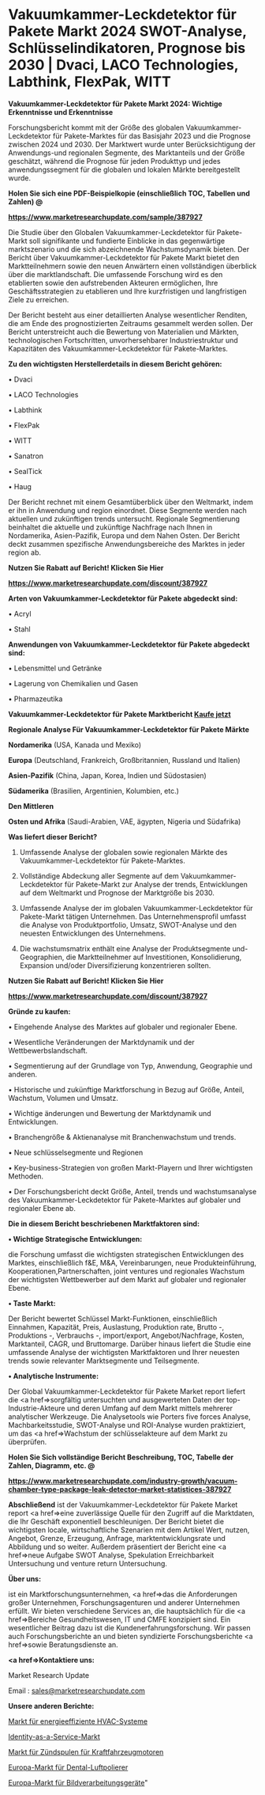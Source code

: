 # Vakuumkammer-Leckdetektor für Pakete Markt 2024 SWOT-Analyse, Schlüsselindikatoren, Prognose bis 2030 | Dvaci, LACO Technologies, Labthink, FlexPak, WITT

<strong>Vakuumkammer-Leckdetektor für Pakete Markt 2024: Wichtige Erkenntnisse und Erkenntnisse</strong>

Forschungsbericht kommt mit der Größe des globalen Vakuumkammer-Leckdetektor für Pakete-Marktes für das Basisjahr 2023 und die Prognose zwischen 2024 und 2030. Der Marktwert wurde unter Berücksichtigung der Anwendungs-und regionalen Segmente, des Marktanteils und der Größe geschätzt, während die Prognose für jeden Produkttyp und jedes anwendungssegment für die globalen und lokalen Märkte bereitgestellt wurde.



<strong>Holen Sie sich eine PDF-Beispielkopie (einschließlich TOC, Tabellen und Zahlen) @
</strong>

<strong><a href=https://www.marketresearchupdate.com/sample/387927>

<strong>https://www.marketresearchupdate.com/sample/387927</u></font></a></strong></strong>

Die Studie über den Globalen Vakuumkammer-Leckdetektor für Pakete-Markt soll signifikante und fundierte Einblicke in das gegenwärtige marktszenario und die sich abzeichnende Wachstumsdynamik bieten. Der Bericht über Vakuumkammer-Leckdetektor für Pakete Markt bietet den Marktteilnehmern sowie den neuen Anwärtern einen vollständigen überblick über die marktlandschaft. Die umfassende Forschung wird es den etablierten sowie den aufstrebenden Akteuren ermöglichen, Ihre Geschäftsstrategien zu etablieren und Ihre kurzfristigen und langfristigen Ziele zu erreichen.

Der Bericht besteht aus einer detaillierten Analyse wesentlicher Renditen, die am Ende des prognostizierten Zeitraums gesammelt werden sollen. Der Bericht unterstreicht auch die Bewertung von Materialien und Märkten, technologischen Fortschritten, unvorhersehbarer Industriestruktur und Kapazitäten des Vakuumkammer-Leckdetektor für Pakete-Marktes.



<strong>Zu den wichtigsten Herstellerdetails in diesem Bericht gehören:</strong>

• Dvaci

• LACO Technologies

• Labthink

• FlexPak

• WITT

• Sanatron

• SealTick

• Haug

Der Bericht rechnet mit einem Gesamtüberblick über den Weltmarkt, indem er ihn in Anwendung und region einordnet. Diese Segmente werden nach aktuellen und zukünftigen trends untersucht. Regionale Segmentierung beinhaltet die aktuelle und zukünftige Nachfrage nach Ihnen in Nordamerika, Asien-Pazifik, Europa und dem Nahen Osten. Der Bericht deckt zusammen spezifische Anwendungsbereiche des Marktes in jeder region ab.



<strong>Nutzen Sie Rabatt auf Bericht! Klicken Sie Hier
</strong>

<strong><a href=https://www.marketresearchupdate.com/discount/387927>https://www.marketresearchupdate.com/discount/387927</b></u></font></strong></a>



<strong>Arten von Vakuumkammer-Leckdetektor für Pakete abgedeckt sind:</strong>

• Acryl

• Stahl



<strong>Anwendungen von Vakuumkammer-Leckdetektor für Pakete abgedeckt sind:</strong>

• Lebensmittel und Getränke

• Lagerung von Chemikalien und Gasen

• Pharmazeutika



<strong>Vakuumkammer-Leckdetektor für Pakete Marktbericht <a href=https://www.marketresearchupdate.com/buynow/387927>Kaufe jetzt</a></strong>



<strong>Regionale Analyse Für Vakuumkammer-Leckdetektor für Pakete Märkte</strong>



<strong>Nordamerika</strong> (USA, Kanada und Mexiko)



<strong>Europa</strong> (Deutschland, Frankreich, Großbritannien, Russland und Italien)



<strong>Asien-Pazifik</strong> (China, Japan, Korea, Indien und Südostasien)



<strong>Südamerika</strong> (Brasilien, Argentinien, Kolumbien, etc.)



<strong>Den Mittleren</strong> 

<strong>Osten und Afrika</strong> (Saudi-Arabien, VAE, ägypten, Nigeria und Südafrika)



<strong>Was liefert dieser Bericht?</strong>

1. Umfassende Analyse der globalen sowie regionalen Märkte des Vakuumkammer-Leckdetektor für Pakete-Marktes.

2. Vollständige Abdeckung aller Segmente auf dem Vakuumkammer-Leckdetektor für Pakete-Markt zur Analyse der trends, Entwicklungen auf dem Weltmarkt und Prognose der Marktgröße bis 2030.

3. Umfassende Analyse der im globalen Vakuumkammer-Leckdetektor für Pakete-Markt tätigen Unternehmen. Das Unternehmensprofil umfasst die Analyse von Produktportfolio, Umsatz, SWOT-Analyse und den neuesten Entwicklungen des Unternehmens.

4. Die wachstumsmatrix enthält eine Analyse der Produktsegmente und-Geographien, die Marktteilnehmer auf Investitionen, Konsolidierung, Expansion und/oder Diversifizierung konzentrieren sollten.



<strong>Nutzen Sie Rabatt auf Bericht! Klicken Sie Hier
</strong>

<strong><a href=https://www.marketresearchupdate.com/discount/387927>https://www.marketresearchupdate.com/discount/387927</b></u></font></strong></a>



<strong>Gründe zu kaufen:</strong>

• Eingehende Analyse des Marktes auf globaler und regionaler Ebene.

• Wesentliche Veränderungen der Marktdynamik und der Wettbewerbslandschaft.

• Segmentierung auf der Grundlage von Typ, Anwendung, Geographie und anderen.

• Historische und zukünftige Marktforschung in Bezug auf Größe, Anteil, Wachstum, Volumen und Umsatz.

• Wichtige änderungen und Bewertung der Marktdynamik und Entwicklungen.

• Branchengröße &amp; Aktienanalyse mit Branchenwachstum und trends.

• Neue schlüsselsegmente und Regionen

• Key-business-Strategien von großen Markt-Playern und Ihrer wichtigsten Methoden.

• Der Forschungsbericht deckt Größe, Anteil, trends und wachstumsanalyse des Vakuumkammer-Leckdetektor für Pakete-Marktes auf globaler und regionaler Ebene ab.



<strong>Die in diesem Bericht beschriebenen Marktfaktoren sind:</strong>



<strong>• Wichtige Strategische Entwicklungen:</strong>

die Forschung umfasst die wichtigsten strategischen Entwicklungen des Marktes, einschließlich f&amp;E, M&amp;A, Vereinbarungen, neue Produkteinführung, Kooperationen,Partnerschaften, joint ventures und regionales Wachstum der wichtigsten Wettbewerber auf dem Markt auf globaler und regionaler Ebene.



<strong>• Taste Markt:</strong>

Der Bericht bewertet Schlüssel Markt-Funktionen, einschließlich Einnahmen, Kapazität, Preis, Auslastung, Produktion rate, Brutto -, Produktions -, Verbrauchs -, import/export, Angebot/Nachfrage, Kosten, Marktanteil, CAGR, und Bruttomarge. Darüber hinaus liefert die Studie eine umfassende Analyse der wichtigsten Marktfaktoren und Ihrer neuesten trends sowie relevanter Marktsegmente und Teilsegmente.



<strong>• Analytische Instrumente:</strong>

Der Global Vakuumkammer-Leckdetektor für Pakete Market report liefert die <a href=>sorgf</a>ältig untersuchten und ausgewerteten Daten der top-Industrie-Akteure und deren Umfang auf dem Markt mittels mehrerer analytischer Werkzeuge. Die Analysetools wie Porters five forces Analyse, Machbarkeitsstudie, SWOT-Analyse und ROI-Analyse wurden praktiziert, um das <a href=>Wachstum</a> der schlüsselakteure auf dem Markt zu überprüfen.



<strong>Holen Sie Sich vollständige Bericht Beschreibung, TOC, Tabelle der Zahlen, Diagramm, etc. @ </strong>

<strong><a href=https://www.marketresearchupdate.com/industry-growth/vacuum-chamber-type-package-leak-detector-market-statistices-387927>https://www.marketresearchupdate.com/industry-growth/vacuum-chamber-type-package-leak-detector-market-statistices-387927</a></font></strong>



<strong>Abschließend</strong> ist der Vakuumkammer-Leckdetektor für Pakete Market report <a href=>eine</a> zuverlässige Quelle für den Zugriff auf die Marktdaten, die Ihr Geschäft exponentiell beschleunigen. Der Bericht bietet die wichtigsten locale, wirtschaftliche Szenarien mit dem Artikel Wert, nutzen, Angebot, Grenze, Erzeugung, Anfrage, marktentwicklungsrate und Abbildung und so weiter. Außerdem präsentiert der Bericht eine <a href=>neue</a> Aufgabe SWOT Analyse, Spekulation Erreichbarkeit Untersuchung und venture return Untersuchung.



<strong>Über uns:</strong>

 ist ein Marktforschungsunternehmen, <a href=>das</a> die Anforderungen großer Unternehmen, Forschungsagenturen und anderer Unternehmen erfüllt. Wir bieten verschiedene Services an, die hauptsächlich für die <a href=>Bereiche</a> Gesundheitswesen, IT und CMFE konzipiert sind. Ein wesentlicher Beitrag dazu ist die Kundenerfahrungsforschung. Wir passen auch Forschungsberichte an und bieten syndizierte Forschungsberichte <a href=>sowie</a> Beratungsdienste an.



<strong><a href=>Kontaktiere uns:</a></strong>

Market Research Update

Email : sales@marketresearchupdate.com



<strong>Unsere anderen Berichte:</strong>

<a href=https://www.linkedin.com/pulse/energy-efficient-hvac-systems-market-2023-size>Markt für energieeffiziente HVAC-Systeme</a>

<a href=https://www.linkedin.com/pulse/identity-as-a-service-market-size-industry-growth>Identity-as-a-Service-Markt</a>

<a href=https://www.linkedin.com/pulse/automotive-motor-igniting-coil-market-report-2023-top>Markt für Zündspulen für Kraftfahrzeugmotoren</a>

<a href=https://www.linkedin.com/pulse/europe-dental-air-polisher-market-2023-new-study>Europa-Markt für Dental-Luftpolierer</a>

<a href=https://www.linkedin.com/pulse/europe-vision-machine-market-2023-2030-eotlf/>Europa-Markt für Bildverarbeitungsgeräte</a>"
